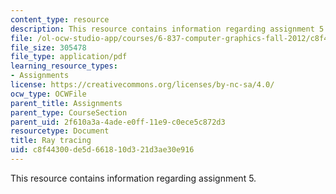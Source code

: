 ```yaml
---
content_type: resource
description: This resource contains information regarding assignment 5.
file: /ol-ocw-studio-app/courses/6-837-computer-graphics-fall-2012/c8f44300de5d661810d321d3ae30e916_MIT6_837F12_assn5.pdf
file_size: 305478
file_type: application/pdf
learning_resource_types:
- Assignments
license: https://creativecommons.org/licenses/by-nc-sa/4.0/
ocw_type: OCWFile
parent_title: Assignments
parent_type: CourseSection
parent_uid: 2f610a3a-4ade-e0ff-11e9-c0ece5c872d3
resourcetype: Document
title: Ray tracing
uid: c8f44300-de5d-6618-10d3-21d3ae30e916
---
```

This resource contains information regarding assignment 5.